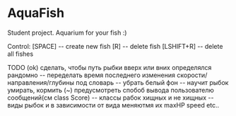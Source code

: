 # AquaFish
Student project. Aquarium for your fish :)

Control:
    [SPACE]     -- create new fish
    [R]         -- delete fish
    [LSHIFT+R]  -- delete all fishes

TODO
  (ok) сделать, чтобы путь рыбки вверх или вних определялся рандомно
    -- переделать время последнего изменения скорости/направления/глубины под словарь
    -- убрать белый фон
    -- научит рыбок умирать, кормить
   (~) предусмотреть спобоб вывода пользователю сообщений(см class Score)
    -- классы рабок хищных и не хищных
    -- виды рыбок и в зависимости от вида меняютмя их maxHP speed etc..

